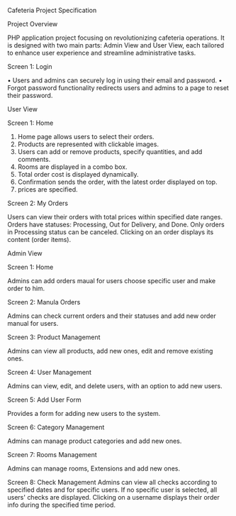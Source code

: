 Cafeteria Project Specification


Project Overview

PHP application project focusing on revolutionizing cafeteria operations. It is designed with two main parts: Admin View and User View, each tailored to enhance user experience and streamline administrative tasks.

Screen 1: Login

•	Users and admins can securely log in using their email and password.
•	Forgot password functionality redirects users and admins to a page to reset their password.

User View


Screen 1: Home

1.	Home page allows users to select their orders.
2.	Products are represented with clickable images.
3.	Users can add or remove products, specify quantities, and add comments.
4.	Rooms are displayed in a combo box.
5.	Total order cost is displayed dynamically.
6.	Confirmation sends the order, with the latest order displayed on top.
7.	prices are specified.
   
Screen 2: My Orders

Users can view their orders with total prices within specified date ranges.
Orders have statuses: Processing, Out for Delivery, and Done.
Only orders in Processing status can be canceled.
Clicking on an order displays its content (order items).

Admin View


Screen 1: Home 

Admins can add orders maual for users choose specific user and make order to him.

Screen 2: Manula Orders

Admins can check current orders and their statuses and add new order manual for users.

Screen 3: Product Management

Admins can view all products, add new ones, edit and remove existing ones.

Screen 4: User Management

Admins can view, edit, and delete users, with an option to add new users.

Screen 5: Add User Form

Provides a form for adding new users to the system.

Screen 6: Category Management

Admins can manage product categories and add new ones.

Screen 7: Rooms Management

Admins can manage rooms, Extensions and add new ones.

Screen 8: Check Management
Admins can view all checks according to specified dates and for specific users.
If no specific user is selected, all users' checks are displayed.
Clicking on a username displays their order info during the specified time period.


